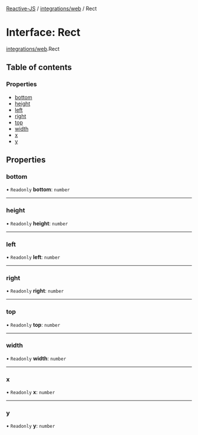 [Reactive-JS](../README.md) / [integrations/web](../modules/integrations_web.md) / Rect

# Interface: Rect

[integrations/web](../modules/integrations_web.md).Rect

## Table of contents

### Properties

- [bottom](integrations_web.Rect.md#bottom)
- [height](integrations_web.Rect.md#height)
- [left](integrations_web.Rect.md#left)
- [right](integrations_web.Rect.md#right)
- [top](integrations_web.Rect.md#top)
- [width](integrations_web.Rect.md#width)
- [x](integrations_web.Rect.md#x)
- [y](integrations_web.Rect.md#y)

## Properties

### bottom

• `Readonly` **bottom**: `number`

___

### height

• `Readonly` **height**: `number`

___

### left

• `Readonly` **left**: `number`

___

### right

• `Readonly` **right**: `number`

___

### top

• `Readonly` **top**: `number`

___

### width

• `Readonly` **width**: `number`

___

### x

• `Readonly` **x**: `number`

___

### y

• `Readonly` **y**: `number`
